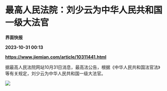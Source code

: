 # 最高人民法院：刘少云为中华人民共和国一级大法官
**界面快报**

**2023-10-31 00:13**

**https://www.jiemian.com/article/10311441.html**

据最高人民法院网站10月31日消息，最高法公告，根据《中华人民共和国法官法》等有关规定，刘少云为中华人民共和国一级大法官。

![](https://img1.jiemian.com/101/original/20231031/169871088612150100_a700xH.jpg)